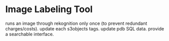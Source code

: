 
# Image Labeling Tool

runs an image through rekognition only once (to prevent redundant charges/costs).  update each s3objects tags. update pdb SQL data. provide a searchable interface. 


